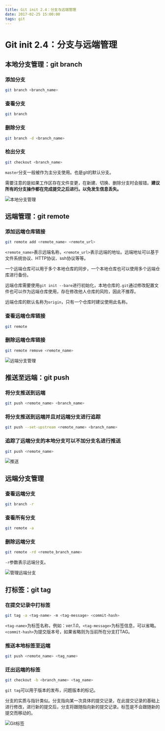 ```yaml
---
title: Git init 2.4：分支与远端管理
date: 2017-02-25 15:00:00
tags: git
---
```

# Git init 2.4：分支与远端管理

## 本地分支管理：git branch

### 添加分支

``` bash
git branch <branch_name>
```

### 查看分支

``` bash
git branch
```

### 删除分支

``` bash
git branch -d <branch_name>
```

### 检出分支

``` bash
git checkout <branch_name>
```

`master`分支一般被作为主分支使用。也是git的默认分支。

需要注意的是如果工作区存在文件变更，在新建、切换、删除分支时会报错。**建议所有的分支操作都在完成提交之后进行。以免发生信息丢失。**

![本地分支管理](git-init-2-4/git_branch.png)

## 远端管理：git remote

### 添加远端仓库链接

``` bash
git remote add <remote_name> <remote_url>
```

`<remote_name>`表示远端名称，`<remote_url>`表示远端的地址。远端地址可以基于文件系统协议、HTTP协议、ssh协议等等。

一个远端仓库可以用于多个本地仓库的同步，一个本地仓库也可以使用多个远端仓库进行备份。

远端仓库需要使用`git init --bare`进行初始化，本地仓库的`.git`通过修改配置文件也可以作为远端仓库使用，存在修改他人仓库的风险，因此不推荐。

远端仓库的默认名称为`origin`，只有一个仓库时建议使用此名称。

### 查看远端仓库链接

``` bash
git remote 
```

### 删除远端仓库链接

``` bash
git remote remove <remote_name>
```

![远端分支管理](git-init-2-4/git_remote.png)

## 推送至远端：git push 

### 将分支推送到远端

``` bash
git push <remote_name> <branch_name>
```

### 将分支推送到远端并且对远端分支进行追踪

``` bash
git push --set-upstream <remote_name> <branch_name>
```

### 追踪了远端分支的本地分支可以不加分支名进行推送

``` bash
git push <remote_name>
```

![推送](git-init-2-4/git_push.png)

## 远端分支管理

### 查看远端分支
``` bash
git branch -r
```

### 查看所有分支

``` bash
git remote -a
```

### 删除远端分支

``` bash
git remote -rd <remote_branch_name>
```

`-r`参数表示远端分支。

![管理远端分支](git-init-2-4/git_remote_branch.png)

## 打标签：git tag

### 在提交记录中打标签

``` bash
git tag -a <tag-name> -m <tag-message> <commit-hash>
```

`<tag-name>`为标签名称，例如：*ver.1.0*。`<tag-message>`为标签信息，可以省略。`<commit-hash>`为提交版本号，如果省略则为当前所在分支打TAG。

### 推送本地标签至远端

``` bash
git push <remote_name> <tag_name>
```

### 迁出远端的标签

``` bash
git checkout -b <branch_name> <tag_name>
```

`git tag`可以用于版本的发布，问题版本的标记。

分支的实质与指针类似。分支指向某一次具体的提交记录，在此提交记录的基础上进行修改，进行新的提交后，分支将跟随指向新的提交记录。标签是不会跟随新的提交而移动的。

![Git标签](git-init-2-4/git_tag.png)

